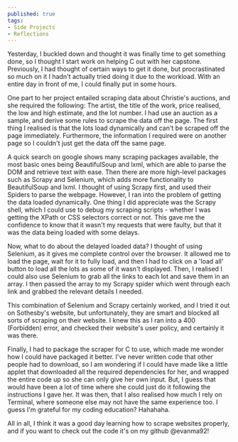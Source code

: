 ```yaml
---
published: true
tags:
- Side Projects
- Reflections
---
```


Yesterday, I buckled down and thought it was finally time to get something done, so I thought I start work on helping C out with her capstone. Previously, I had thought of certain ways to get it done, but procrastinated so much on it I hadn't actually tried doing it due to the workload. With an entire day in front of me, I could finally put in some hours. 

One part to her project entailed scraping data about Christie's auctions, and she required the following: The artist, the title of the work, price realised, the low and high estimate, and the lot number. I had use an auction as a sample, and derive some rules to scrape the data off the page. The first thing I realised is that the lots load dynamically and can't be scraped off the page immediately. Furthermore, the information I required were on another page so I couldn't just get the data off the same page. 

A quick search on google shows many scraping packages available, the most basic ones being BeautifulSoup and lxml, which are able to parse the DOM and retrieve text with ease. Then there are more high-level packages such as Scrapy and Selenium, which adds more functionality to BeautifulSoup and lxml. I thought of using Scrapy first, and used their Spiders to parse the webpage. However, I ran into the problem of getting the data loaded dynamically. One thing I did appreciate was the Scrapy shell, which I could use to debug my scraping scripts - whether I was getting the XPath or CSS selectors correct or not. This gave me the confidence to know that it wasn't my requests that were faulty, but that it was the data being loaded with some delays. 

Now, what to do about the delayed loaded data? I thought of using Selenium, as it gives me complete control over the browser. It allowed me to load the page, wait for it to fully load, and then I had to click on a 'load all' button to load all the lots as some of it wasn't displayed. Then, I realised I could also use Selenium to grab all the links to each lot and save them in an array. I then passed the array to my Scrapy spider which went through each link and grabbed the relevant details I needed. 

This combination of Selenium and Scrapy certainly worked, and I tried it out on Sothesby's website, but unfortunately, they are smart and blocked all sorts of scraping on their website. I knew this as I ran into a 400 (Forbidden) error, and checked their website's user policy, and certainly it was there. 

Finally, I had to package the scraper for C to use, which made me wonder how I could have packaged it better. I've never written code that other people had to download, so I am wondering if I could have made like a little applet that downloaded all the required dependencies for her, and wrapped the entire code up so she can only give her own input. But, I guess that would have been a lot of time where she could just do it following the instructions I gave her. It was then, that I also realised how much I rely on Terminal, where someone else may not have the same experience too. I guess I'm grateful for my coding education? Hahahaha.

All in all, I think it was a good day learning how to scrape websites properly, and if you want to check out the code it's on my github @evanma92!